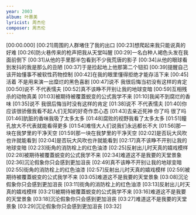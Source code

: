 ```yaml
---
year: 2003
album: 叶惠美
lyricist: 周杰伦
composer: 周杰伦
---
```

[00:00.000]
[00:21]周围的人群堵住了我的出口
[00:23]想爬起来我只能说真的好难
[00:26]防火巷传来的枪声把我从天堂叫醒
[00:29]一名白种人褐色头发在我面前倒下
[00:31]从他的手里那半包看到不少我荒唐的影子
[00:34]从他的眼球看到发抖的我是那么的丑陋
[00:37]于是捡起地上他那第二个钮扣
[00:39]提醒自己该开始懂事不被软性药物控制
[00:42]在我的眼里懂得拒绝才能存活下来
[00:45]活着 不是用来演一出糜烂的黑色喜剧
[00:47]说不 我很后悔当初没有这样的肯定
[00:50]说不 不代表懦夫
[00:52]真不该睁不开别让我的地球变暗
[00:59]互相残杀的动物真美
[01:03]被期待被覆蓋蜕变的公式我学不来
[01:10]我闻不到腐烂的香味
[01:35]说不 我很后悔当时没有这样的肯定
[01:38]说不 不代表懦夫
[01:40]你应该很骄傲我看不起人们无知的好奇作祟心态
[01:43]去亲近死神 你了吗 很了吗
[01:46]肮脏的香味我吸了太多太多
[01:48]腐败的视野我看了太多太多
[01:51]瞳孔放大不代表就能看得更多
[01:54]难怪大人们说我们永远都长不大
[01:56]那一块在我梦里的干净天空
[01:59]那一块在我梦里的干净天空
[02:02]是否玩大风吹也许就能看到
[02:04]是否玩大风吹也许就能看到
[02:17]真不该睁不开别让我的地球变暗
[02:23]街角的消防栓上的红色油漆
[02:25]反射出儿时天真的嬉戏模样
[02:28]被期待被覆蓋蜕变的公式我学不来
[02:34]难道这不是我要的天堂景象
[02:36]沉沦假象你只会感到更加沮丧
[02:49]真不该睁不开别让我的地球变暗
[02:55]街角的消防栓上的红色油漆
[02:57]反射出儿时天真的嬉戏模样
[02:59]被期待被覆蓋蜕变的公式我学不来
[03:05]难道这不是我要的天堂景象
[03:08]沉沦假象你只会感到更加沮丧
[03:11]街角的消防栓上的红色油漆
[03:13]反射出儿时天真的嬉戏模样
[03:21]被期待被覆蓋蜕变的公式我学不来
[03:16]难道这不是我要的天堂景象
[03:18]沉沦假象你只会感到更加沮丧
[03:27]难道这不是我要的天堂景象
[03:29]沉沦假象你只会感到更加沮丧
[03:32]